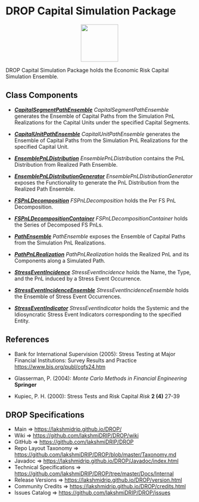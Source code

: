 # DROP Capital Simulation Package

<p align="center"><img src="https://github.com/lakshmiDRIP/DROP/blob/master/DRIP_Logo.gif?raw=true" width="100"></p>

DROP Capital Simulation Package holds the Economic Risk Capital Simulation Ensemble.


## Class Components

 * [***CapitalSegmentPathEnsemble***](https://github.com/lakshmiDRIP/DROP/tree/master/src/main/java/org/drip/capital/simulation/CapitalSegmentPathEnsemble.java)
 <i>CapitalSegmentPathEnsemble</i> generates the Ensemble of Capital Paths from the Simulation PnL Realizations for the Capital Units under the specified Capital Segments.

 * [***CapitalUnitPathEnsemble***](https://github.com/lakshmiDRIP/DROP/tree/master/src/main/java/org/drip/capital/simulation/CapitalUnitPathEnsemble.java)
 <i>CapitalUnitPathEnsemble</i> generates the Ensemble of Capital Paths from the Simulation PnL Realizations for the specified Capital Unit.

 * [***EnsemblePnLDistribution***](https://github.com/lakshmiDRIP/DROP/tree/master/src/main/java/org/drip/capital/simulation/EnsemblePnLDistribution.java)
 <i>EnsemblePnLDistribution</i> contains the PnL Distribution from Realized Path Ensemble.

 * [***EnsemblePnLDistributionGenerator***](https://github.com/lakshmiDRIP/DROP/tree/master/src/main/java/org/drip/capital/simulation/EnsemblePnLDistributionGenerator.java)
 <i>EnsemblePnLDistributionGenerator</i> exposes the Functionality to generate the PnL Distribution from the Realized Path Ensemble.

 * [***FSPnLDecomposition***](https://github.com/lakshmiDRIP/DROP/tree/master/src/main/java/org/drip/capital/simulation/FSPnLDecomposition.java)
 <i>FSPnLDecomposition</i> holds the Per FS PnL Decomposition.

 * [***FSPnLDecompositionContainer***](https://github.com/lakshmiDRIP/DROP/tree/master/src/main/java/org/drip/capital/simulation/FSPnLDecompositionContainer.java)
 <i>FSPnLDecompositionContainer</i> holds the Series of Decomposed FS PnLs.

 * [***PathEnsemble***](https://github.com/lakshmiDRIP/DROP/tree/master/src/main/java/org/drip/capital/simulation/PathEnsemble.java)
 <i>PathEnsemble</i> exposes the Ensemble of Capital Paths from the Simulation PnL Realizations.

 * [***PathPnLRealization***](https://github.com/lakshmiDRIP/DROP/tree/master/src/main/java/org/drip/capital/simulation/PathPnLRealization.java)
 <i>PathPnLRealization</i> holds the Realized PnL and its Components along a Simulated Path.

 * [***StressEventIncidence***](https://github.com/lakshmiDRIP/DROP/tree/master/src/main/java/org/drip/capital/simulation/StressEventIncidence.java)
 <i>StressEventIncidence</i> holds the Name, the Type, and the PnL induced by a Stress Event Occurrence.

 * [***StressEventIncidenceEnsemble***](https://github.com/lakshmiDRIP/DROP/tree/master/src/main/java/org/drip/capital/simulation/StressEventIncidenceEnsemble.java)
 <i>StressEventIncidenceEnsemble</i> holds the Ensemble of Stress Event Occurrences.

 * [***StressEventIndicator***](https://github.com/lakshmiDRIP/DROP/tree/master/src/main/java/org/drip/capital/simulation/StressEventIndicator.java)
 <i>StressEventIndicator</i> holds the Systemic and the Idiosyncratic Stress Event Indicators corresponding to the specified Entity.


## References

 * Bank for International Supervision (2005): Stress Testing at Major Financial Institutions: Survey Results and Practice https://www.bis.org/publ/cgfs24.htm

 * Glasserman, P. (2004): <i>Monte Carlo Methods in Financial Engineering</i> <b>Springer</b>

 * Kupiec, P. H. (2000): Stress Tests and Risk Capital <i>Risk</i> <b>2 (4)</b> 27-39


## DROP Specifications
 * Main                     => https://lakshmidrip.github.io/DROP/
 * Wiki                     => https://github.com/lakshmiDRIP/DROP/wiki
 * GitHub                   => https://github.com/lakshmiDRIP/DROP
 * Repo Layout Taxonomy     => https://github.com/lakshmiDRIP/DROP/blob/master/Taxonomy.md
 * Javadoc                  => https://lakshmidrip.github.io/DROP/Javadoc/index.html
 * Technical Specifications => https://github.com/lakshmiDRIP/DROP/tree/master/Docs/Internal
 * Release Versions         => https://lakshmidrip.github.io/DROP/version.html
 * Community Credits        => https://lakshmidrip.github.io/DROP/credits.html
 * Issues Catalog           => https://github.com/lakshmiDRIP/DROP/issues
